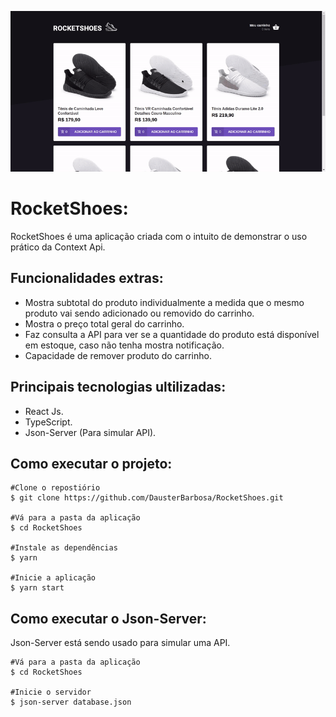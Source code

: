 ![RocketShoes](.github/rocketshoes-demonstration.gif)

<h1>RocketShoes:</h1>
<p>RocketShoes é uma aplicação criada com o intuito de demonstrar o uso prático da Context Api.</p>
<h2>Funcionalidades extras:</h2>
<ul>
  <li>Mostra subtotal do produto individualmente a medida que o mesmo produto vai sendo adicionado ou removido do carrinho.</li>
  <li>Mostra o preço total geral do carrinho.</li>
  <li>Faz consulta a API para ver se a quantidade do produto está disponível em estoque, caso não tenha mostra notificação.</li>
  <li>Capacidade de remover produto do carrinho.</li>
</ul>
<h2>Principais tecnologias ultilizadas:</h2>
<ul>
  <li>React Js.</li>
  <li>TypeScript.</li>
  <li>Json-Server (Para simular API).</li>
</ul>
<h2>Como executar o projeto:</h2>

```
#Clone o repostiório
$ git clone https://github.com/DausterBarbosa/RocketShoes.git

#Vá para a pasta da aplicação
$ cd RocketShoes

#Instale as dependências
$ yarn

#Inicie a aplicação
$ yarn start
```

<h2>Como executar o Json-Server:</h2>
<p>Json-Server está sendo usado para simular uma API.</p>

```
#Vá para a pasta da aplicação
$ cd RocketShoes

#Inicie o servidor
$ json-server database.json
```
